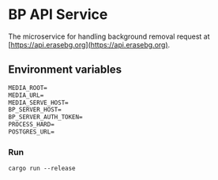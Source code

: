 # BP API Service

The microservice for handling background removal request at [https://api.erasebg.org](https://api.erasebg.org).

## Environment variables

```markdown
MEDIA_ROOT=
MEDIA_URL=
MEDIA_SERVE_HOST=
BP_SERVER_HOST=
BP_SERVER_AUTH_TOKEN=
PROCESS_HARD=
POSTGRES_URL=
```

### Run

```shell
cargo run --release
```
